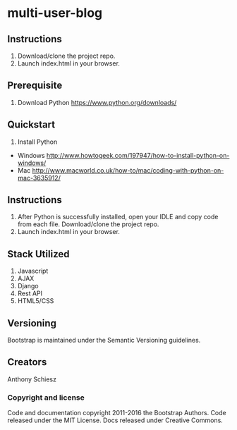 # multi-user-blog

## Instructions
1. Download/clone the project repo.
2. Launch index.html in your browser.

## Prerequisite
1. Download Python
https://www.python.org/downloads/

## Quickstart
1. Install Python
  * Windows
  http://www.howtogeek.com/197947/how-to-install-python-on-windows/
  * Mac
  http://www.macworld.co.uk/how-to/mac/coding-with-python-on-mac-3635912/

## Instructions
1. After Python is successfully installed, open your IDLE and copy code from each file. Download/clone the project repo.
2. Launch index.html in your browser.

## Stack Utilized
1. Javascript
2. AJAX
3. Django
4. Rest API
5. HTML5/CSS

## Versioning

Bootstrap is maintained under the Semantic Versioning guidelines.

## Creators

Anthony Schiesz

### Copyright and license

Code and documentation copyright 2011-2016 the Bootstrap Authors. Code released under the MIT License. Docs released under Creative Commons.
